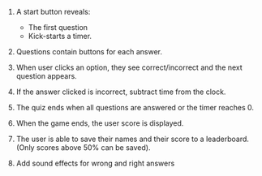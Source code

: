 1. A start button reveals:
    * The first question
    * Kick-starts a timer.

2. Questions contain buttons for each answer.

3. When user clicks an option, they see correct/incorrect and the next question appears.

4. If the answer clicked is incorrect, subtract time from the clock.

5. The quiz ends when all questions are answered or the timer reaches 0.

6. When the game ends, the user score is displayed.

7. The user is able to save their names and their score to a leaderboard.
(Only scores above 50% can be saved).

8. Add sound effects for wrong and right answers
